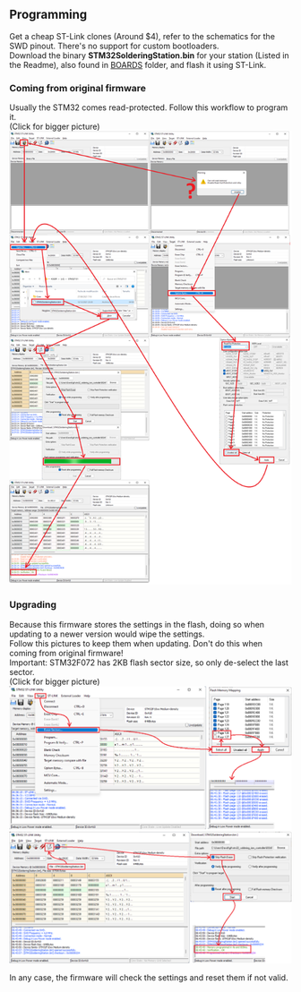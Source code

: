 
## Programming

Get a cheap ST-Link clones (Around $4), refer to the schematics for the SWD pinout. There's no support for custom bootloaders.<br>
Download the binary **STM32SolderingStation.bin** for your station (Listed in the Readme), also found in [BOARDS](https://github.com/deividAlfa/stm32_soldering_iron_controller/tree/master/BOARDS) folder, and flash it using ST-Link.<br>

### Coming from original firmware

Usually the STM32 comes read-protected. Follow this workflow to program it.<br>
(Click for bigger picture)<br>
<img src="/Readme_files/st-link_programming.png?raw=true"><br>

### Upgrading

Because this firmware stores the settings in the flash, doing so when updating to a newer version would wipe the settings.<br>
Follow this pictures to keep them when updating. Don't do this when coming from original firmware!<br>
Important: STM32F072 has 2KB flash sector size, so only de-select the last sector.<br>
(Click for bigger picture)<br>
<img src="/Readme_files/stlink_upgrade_erase.png?raw=true"><br>
<img src="/Readme_files/stlink_upgrade_program.png?raw=true"><br>

In any case, the firmware will check the settings and reset them if not valid.<br>
